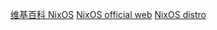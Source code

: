 [维基百科 NixOS](https://en.wikipedia.org/wiki/NixOS)
[NixOS official web](https://nixos.org/)
[NixOS distro](https://distrowatch.com/table.php?distribution=nixos)

